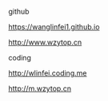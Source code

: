 github

https://wanglinfei1.github.io

http://www.wzytop.cn


coding

http://wlinfei.coding.me

http://m.wzytop.cn
